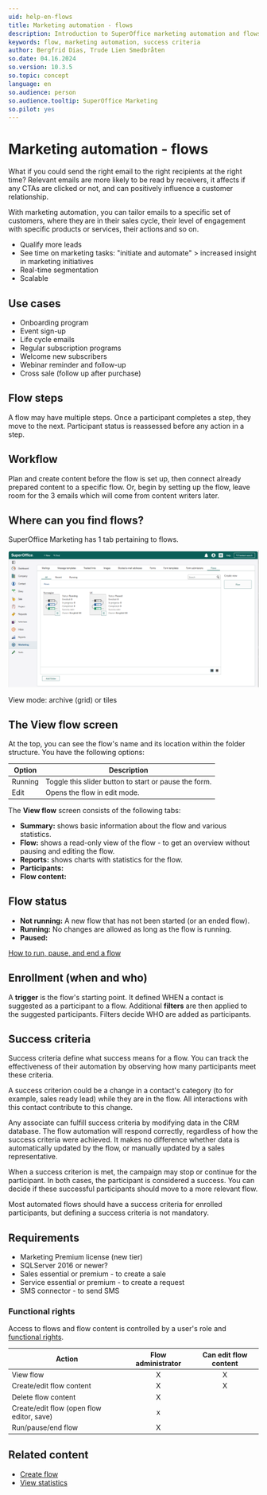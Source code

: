 ```yaml
---
uid: help-en-flows
title: Marketing automation - flows
description: Introduction to SuperOffice marketing automation and flows.
keywords: flow, marketing automation, success criteria
author: Bergfrid Dias, Trude Lien Smedbråten
so.date: 04.16.2024
so.version: 10.3.5
so.topic: concept
language: en
so.audience: person
so.audience.tooltip: SuperOffice Marketing
so.pilot: yes
---
```


# Marketing automation - flows

What if you could send the right email to the right recipients at the right time? Relevant emails are more likely to be read by receivers, it affects if any CTAs are clicked or not, and can positively influence a customer relationship.

With marketing automation, you can tailor emails to a specific set of customers, where they are in their sales cycle, their level of engagement with specific products or services, their actions and so on.

* Qualify more leads
* See time on marketing tasks: "initiate and automate" > increased insight in marketing initiatives
* Real-time segmentation
* Scalable

## <a id="ex" />Use cases

* Onboarding program
* Event sign-up
* Life cycle emails
* Regular subscription programs
* Welcome new subscribers
* Webinar reminder and follow-up
* Cross sale (follow up after purchase)

## Flow steps

A flow may have multiple steps. Once a participant completes a step, they move to the next. Participant status is reassessed before any action in a step.

## Workflow

Plan and create content before the flow is set up, then connect already prepared content to a specific flow.
Or, begin by setting up the flow, leave room for the 3 emails which will come from content writers later.

## Where can you find flows?

SuperOffice Marketing has 1 tab pertaining to flows.

![Marketing Flows panel -screenshot][img1]

View mode: archive (grid) or tiles

## <a id="view" />The View flow screen

At the top, you can see the flow's name and its location within the folder structure. You have the following options:

|Option | Description |
|---|---|
| Running | Toggle this slider button to start or pause the form. |
| Edit | Opens the flow in edit mode. |

The **View flow** screen consists of the following tabs:

* **Summary:** shows basic information about the flow and various statistics.
* **Flow:** shows a read-only view of the flow - to get an overview without pausing and editing the flow.
* **Reports:** shows charts with statistics for the flow.
* **Participants:**
* **Flow content:**

## <a id="status" />Flow status

* **Not running:** A new flow that has not been started (or an ended flow).
* **Running:** No changes are allowed as long as the flow is running.
* **Paused:**

[How to run, pause, and end a flow][2]

## Enrollment (when and who)

A **trigger** is the flow's starting point. It defined WHEN a contact is suggested as a participant to a flow. Additional **filters** are then applied to the suggested participants. Filters decide WHO are added as participants.

## <a id="success" >Success criteria

Success criteria define what success means for a flow. You can track the effectiveness of their automation by observing how many participants meet these criteria.

A success criterion could be a change in a contact's category (to for example, sales ready lead) while they are in the flow. All interactions with this contact contribute to this change.

Any associate can fulfill success criteria by modifying data in the CRM database. The flow automation will respond correctly, regardless of how the success criteria were achieved. It makes no difference whether data is automatically updated by the flow, or manually updated by a sales representative.

When a success criterion is met, the campaign may stop or continue for the participant. In both cases, the participant is considered a success. You can decide if these successful participants should move to a more relevant flow.

Most automated flows should have a success criteria for enrolled participants, but defining a success criteria is not mandatory.

## <a id="req" />Requirements

* Marketing Premium license (new tier)
* SQLServer 2016 or newer?
* Sales essential or premium - to create a sale
* Service essential or premium - to create a request
* SMS connector - to send SMS

### Functional rights

Access to flows and flow content is controlled by a user's role and [functional rights][11].

| Action | Flow administrator | Can edit flow content |
|---|:-:|:-:|
| View flow | X | X |
| Create/edit flow content | X | X |
| Delete flow content | X | |
| Create/edit flow (open flow editor, save) | x | |
| Run/pause/end flow | X | |

## Related content

* [Create flow][1]
* [View statistics][3]

<!-- Referenced links -->
[1]: create.md
[2]: run-pause-end.md
[3]: view-statistics.md
[11]: ../../../admin/user-management/learn/role/functional-rights.md

<!-- Referenced images -->
[img1]: ../../../../media/loc/en/marketing/flows-panel.png
